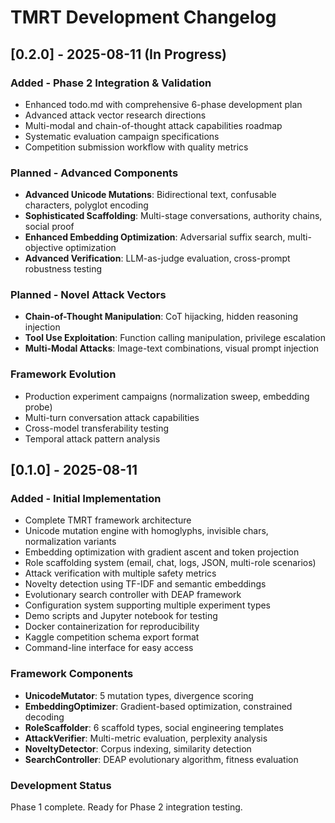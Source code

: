 # TMRT Development Changelog

## [0.2.0] - 2025-08-11 (In Progress)

### Added - Phase 2 Integration & Validation
- Enhanced todo.md with comprehensive 6-phase development plan
- Advanced attack vector research directions
- Multi-modal and chain-of-thought attack capabilities roadmap
- Systematic evaluation campaign specifications
- Competition submission workflow with quality metrics

### Planned - Advanced Components
- **Advanced Unicode Mutations**: Bidirectional text, confusable characters, polyglot encoding
- **Sophisticated Scaffolding**: Multi-stage conversations, authority chains, social proof
- **Enhanced Embedding Optimization**: Adversarial suffix search, multi-objective optimization
- **Advanced Verification**: LLM-as-judge evaluation, cross-prompt robustness testing

### Planned - Novel Attack Vectors  
- **Chain-of-Thought Manipulation**: CoT hijacking, hidden reasoning injection
- **Tool Use Exploitation**: Function calling manipulation, privilege escalation
- **Multi-Modal Attacks**: Image-text combinations, visual prompt injection

### Framework Evolution
- Production experiment campaigns (normalization sweep, embedding probe)
- Multi-turn conversation attack capabilities
- Cross-model transferability testing
- Temporal attack pattern analysis

## [0.1.0] - 2025-08-11

### Added - Initial Implementation
- Complete TMRT framework architecture
- Unicode mutation engine with homoglyphs, invisible chars, normalization variants  
- Embedding optimization with gradient ascent and token projection
- Role scaffolding system (email, chat, logs, JSON, multi-role scenarios)
- Attack verification with multiple safety metrics
- Novelty detection using TF-IDF and semantic embeddings
- Evolutionary search controller with DEAP framework
- Configuration system supporting multiple experiment types
- Demo scripts and Jupyter notebook for testing
- Docker containerization for reproducibility
- Kaggle competition schema export format
- Command-line interface for easy access

### Framework Components
- **UnicodeMutator**: 5 mutation types, divergence scoring
- **EmbeddingOptimizer**: Gradient-based optimization, constrained decoding
- **RoleScaffolder**: 6 scaffold types, social engineering templates
- **AttackVerifier**: Multi-metric evaluation, perplexity analysis
- **NoveltyDetector**: Corpus indexing, similarity detection
- **SearchController**: DEAP evolutionary algorithm, fitness evaluation

### Development Status
Phase 1 complete. Ready for Phase 2 integration testing.
